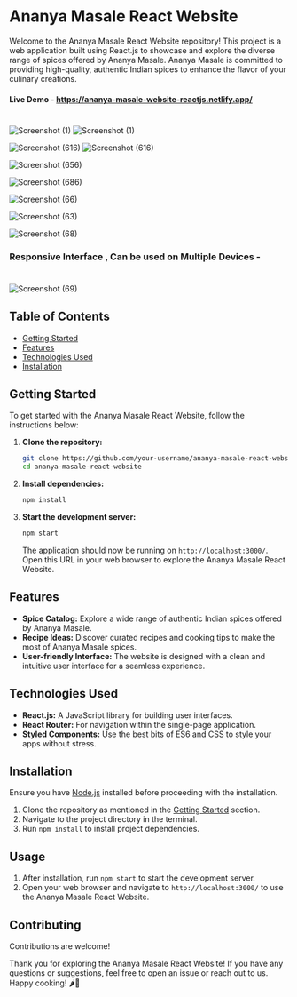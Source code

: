 # Ananya Masale React Website

Welcome to the Ananya Masale React Website repository! This project is a web application built using React.js to showcase and explore the diverse range of spices offered by Ananya Masale. Ananya Masale is committed to providing high-quality, authentic Indian spices to enhance the flavor of your culinary creations.

#### Live Demo - https://ananya-masale-website-reactjs.netlify.app/


#

![Screenshot (1)](https://github.com/MalharMane/Ananya-Masale-ecommerce-react-website-main/assets/104439115/67931022-9212-46de-a8b7-7a033f4a552a)   ![Screenshot (1)](https://github.com/MalharMane/Ananya-Masale-ecommerce-react-website-main/assets/104439115/12f6dfca-7193-4b13-89e7-6defce4289d2)  











![Screenshot (616)](https://github.com/MalharMane/Ananya-Masale-ecommerce-react-website-main/assets/104439115/7a909ac1-3cf7-4606-9395-a2193baccb11) ![Screenshot (616)](https://github.com/MalharMane/Ananya-Masale-ecommerce-react-website-main/assets/104439115/38c9226e-1207-4b4c-8f25-be67a9acb5bb)



![Screenshot (656)](https://github.com/MalharMane/Ananya-Masale-ecommerce-react-website-main/assets/104439115/c92dbaea-59a2-4571-908d-b14edc523acb)

![Screenshot (686)](https://github.com/MalharMane/Ananya-Masale-ecommerce-react-website-main/assets/104439115/2c7f82f5-ec9c-4bc5-9698-54e03c1917ec)


![Screenshot (66)](https://github.com/MalharMane/Ananya-Masale-ecommerce-react-website-main/assets/104439115/715b93f4-344a-4fac-8f43-535b29900317)


![Screenshot (63)](https://github.com/MalharMane/Ananya-Masale-ecommerce-react-website-main/assets/104439115/ba68dcb3-5e76-4380-9d6d-ee7fb79b3d8a)

![Screenshot (68)](https://github.com/MalharMane/Ananya-Masale-ecommerce-react-website-main/assets/104439115/d9eeadb1-290d-4f96-a73f-b32b2d8924e7)

###  Responsive Interface , Can be used on Multiple Devices -

#

![Screenshot (69)](https://github.com/MalharMane/Ananya-Masale-ecommerce-react-website-main/assets/104439115/fd30c4ff-5e90-427a-9b63-22dfb23122b2)


## Table of Contents

- [Getting Started](#getting-started)
- [Features](#features)
- [Technologies Used](#technologies-used)
- [Installation](#installation)
  

## Getting Started

To get started with the Ananya Masale React Website, follow the instructions below:

1. **Clone the repository:**
   ```bash
   git clone https://github.com/your-username/ananya-masale-react-website.git
   cd ananya-masale-react-website
   ```

2. **Install dependencies:**
   ```bash
   npm install
   ```

3. **Start the development server:**
   ```bash
   npm start
   ```

   The application should now be running on `http://localhost:3000/`. Open this URL in your web browser to explore the Ananya Masale React Website.

## Features

- **Spice Catalog:** Explore a wide range of authentic Indian spices offered by Ananya Masale.
- **Recipe Ideas:** Discover curated recipes and cooking tips to make the most of Ananya Masale spices.
- **User-friendly Interface:** The website is designed with a clean and intuitive user interface for a seamless experience.

## Technologies Used

- **React.js:** A JavaScript library for building user interfaces.
- **React Router:** For navigation within the single-page application.
- **Styled Components:** Use the best bits of ES6 and CSS to style your apps without stress.


## Installation

Ensure you have [Node.js](https://nodejs.org/) installed before proceeding with the installation.

1. Clone the repository as mentioned in the [Getting Started](#getting-started) section.
2. Navigate to the project directory in the terminal.
3. Run `npm install` to install project dependencies.

## Usage

1. After installation, run `npm start` to start the development server.
2. Open your web browser and navigate to `http://localhost:3000/` to use the Ananya Masale React Website.

## Contributing

Contributions are welcome! 



Thank you for exploring the Ananya Masale React Website! If you have any questions or suggestions, feel free to open an issue or reach out to us. Happy cooking! 🌶️🍛
